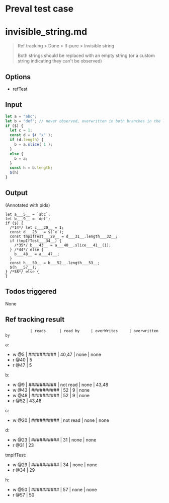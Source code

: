 # Preval test case

# invisible_string.md

> Ref tracking > Done > If-pure > Invisible string
>
> Both strings should be replaced with an empty string (or a custom string indicating they can't be observed)

## Options

- refTest

## Input

`````js filename=intro
let a = "abc";
let b = "def"; // never observed, overwritten in both branches in the loop
if ($) {
  let c = 1;
  const d = $( "x" );
  if (d.length) {
    b = a.slice( 1 );
  }
  else {
    b = a;
  }
  const h = b.length;
  $(h)
}
`````


## Output

(Annotated with pids)

`````filename=intro
let a___5__ = `abc`;
let b___9__ = `def`;
if ($) {
  /*14*/ let c___20__ = 1;
  const d___23__ = $(`x`);
  const tmpIfTest___29__ = d___31__.length___32__;
  if (tmpIfTest___34__) {
    /*35*/ b___43__ = a___40__.slice___41__(1);
  } /*44*/ else {
    b___48__ = a___47__;
  }
  const h___50__ = b___52__.length___53__;
  $(h___57__);
} /*58*/ else {
}
`````


## Todos triggered


None


## Ref tracking result


               | reads      | read by     | overWrites     | overwritten by
a:
  - w @5       | ########## | 40,47       | none           | none
  - r @40      | 5
  - r @47      | 5

b:
  - w @9       | ########## | not read    | none           | 43,48
  - w @43      | ########## | 52          | 9              | none
  - w @48      | ########## | 52          | 9              | none
  - r @52      | 43,48

c:
  - w @20      | ########## | not read    | none           | none

d:
  - w @23      | ########## | 31          | none           | none
  - r @31      | 23

tmpIfTest:
  - w @29      | ########## | 34          | none           | none
  - r @34      | 29

h:
  - w @50      | ########## | 57          | none           | none
  - r @57      | 50
